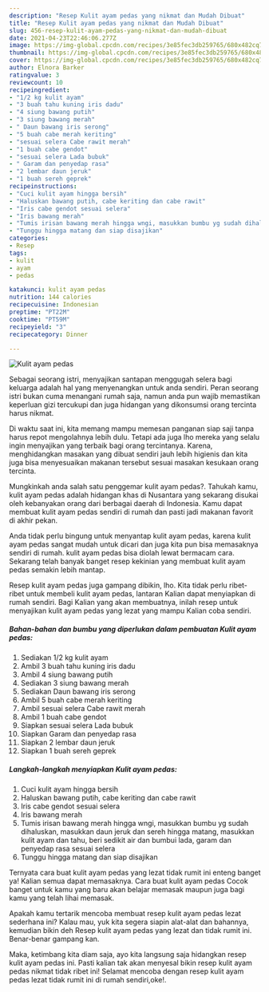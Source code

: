 ```yaml
---
description: "Resep Kulit ayam pedas yang nikmat dan Mudah Dibuat"
title: "Resep Kulit ayam pedas yang nikmat dan Mudah Dibuat"
slug: 456-resep-kulit-ayam-pedas-yang-nikmat-dan-mudah-dibuat
date: 2021-04-23T22:46:06.277Z
image: https://img-global.cpcdn.com/recipes/3e85fec3db259765/680x482cq70/kulit-ayam-pedas-foto-resep-utama.jpg
thumbnail: https://img-global.cpcdn.com/recipes/3e85fec3db259765/680x482cq70/kulit-ayam-pedas-foto-resep-utama.jpg
cover: https://img-global.cpcdn.com/recipes/3e85fec3db259765/680x482cq70/kulit-ayam-pedas-foto-resep-utama.jpg
author: Elnora Barker
ratingvalue: 3
reviewcount: 10
recipeingredient:
- "1/2 kg kulit ayam"
- "3 buah tahu kuning iris dadu"
- "4 siung bawang putih"
- "3 siung bawang merah"
- " Daun bawang iris serong"
- "5 buah cabe merah keriting"
- "sesuai selera Cabe rawit merah"
- "1 buah cabe gendot"
- "sesuai selera Lada bubuk"
- " Garam dan penyedap rasa"
- "2 lembar daun jeruk"
- "1 buah sereh geprek"
recipeinstructions:
- "Cuci kulit ayam hingga bersih"
- "Haluskan bawang putih, cabe keriting dan cabe rawit"
- "Iris cabe gendot sesuai selera"
- "Iris bawang merah"
- "Tumis irisan bawang merah hingga wngi, masukkan bumbu yg sudah dihaluskan, masukkan daun jeruk dan sereh hingga matang, masukkan kulit ayam dan tahu, beri sedikit air dan bumbui lada, garam dan penyedap rasa sesuai selera"
- "Tunggu hingga matang dan siap disajikan"
categories:
- Resep
tags:
- kulit
- ayam
- pedas

katakunci: kulit ayam pedas 
nutrition: 144 calories
recipecuisine: Indonesian
preptime: "PT22M"
cooktime: "PT59M"
recipeyield: "3"
recipecategory: Dinner

---
```



![Kulit ayam pedas](https://img-global.cpcdn.com/recipes/3e85fec3db259765/680x482cq70/kulit-ayam-pedas-foto-resep-utama.jpg)

Sebagai seorang istri, menyajikan santapan menggugah selera bagi keluarga adalah hal yang menyenangkan untuk anda sendiri. Peran seorang istri bukan cuma menangani rumah saja, namun anda pun wajib memastikan keperluan gizi tercukupi dan juga hidangan yang dikonsumsi orang tercinta harus nikmat.

Di waktu  saat ini, kita memang mampu memesan panganan siap saji tanpa harus repot mengolahnya lebih dulu. Tetapi ada juga lho mereka yang selalu ingin menyajikan yang terbaik bagi orang tercintanya. Karena, menghidangkan masakan yang dibuat sendiri jauh lebih higienis dan kita juga bisa menyesuaikan makanan tersebut sesuai masakan kesukaan orang tercinta. 



Mungkinkah anda salah satu penggemar kulit ayam pedas?. Tahukah kamu, kulit ayam pedas adalah hidangan khas di Nusantara yang sekarang disukai oleh kebanyakan orang dari berbagai daerah di Indonesia. Kamu dapat membuat kulit ayam pedas sendiri di rumah dan pasti jadi makanan favorit di akhir pekan.

Anda tidak perlu bingung untuk menyantap kulit ayam pedas, karena kulit ayam pedas sangat mudah untuk dicari dan juga kita pun bisa memasaknya sendiri di rumah. kulit ayam pedas bisa diolah lewat bermacam cara. Sekarang telah banyak banget resep kekinian yang membuat kulit ayam pedas semakin lebih mantap.

Resep kulit ayam pedas juga gampang dibikin, lho. Kita tidak perlu ribet-ribet untuk membeli kulit ayam pedas, lantaran Kalian dapat menyiapkan di rumah sendiri. Bagi Kalian yang akan membuatnya, inilah resep untuk menyajikan kulit ayam pedas yang lezat yang mampu Kalian coba sendiri.

<!--inarticleads1-->

##### Bahan-bahan dan bumbu yang diperlukan dalam pembuatan Kulit ayam pedas:

1. Sediakan 1/2 kg kulit ayam
1. Ambil 3 buah tahu kuning iris dadu
1. Ambil 4 siung bawang putih
1. Sediakan 3 siung bawang merah
1. Sediakan  Daun bawang iris serong
1. Ambil 5 buah cabe merah keriting
1. Ambil sesuai selera Cabe rawit merah
1. Ambil 1 buah cabe gendot
1. Siapkan sesuai selera Lada bubuk
1. Siapkan  Garam dan penyedap rasa
1. Siapkan 2 lembar daun jeruk
1. Siapkan 1 buah sereh geprek




<!--inarticleads2-->

##### Langkah-langkah menyiapkan Kulit ayam pedas:

1. Cuci kulit ayam hingga bersih
1. Haluskan bawang putih, cabe keriting dan cabe rawit
1. Iris cabe gendot sesuai selera
1. Iris bawang merah
1. Tumis irisan bawang merah hingga wngi, masukkan bumbu yg sudah dihaluskan, masukkan daun jeruk dan sereh hingga matang, masukkan kulit ayam dan tahu, beri sedikit air dan bumbui lada, garam dan penyedap rasa sesuai selera
1. Tunggu hingga matang dan siap disajikan




Ternyata cara buat kulit ayam pedas yang lezat tidak rumit ini enteng banget ya! Kalian semua dapat memasaknya. Cara buat kulit ayam pedas Cocok banget untuk kamu yang baru akan belajar memasak maupun juga bagi kamu yang telah lihai memasak.

Apakah kamu tertarik mencoba membuat resep kulit ayam pedas lezat sederhana ini? Kalau mau, yuk kita segera siapin alat-alat dan bahannya, kemudian bikin deh Resep kulit ayam pedas yang lezat dan tidak rumit ini. Benar-benar gampang kan. 

Maka, ketimbang kita diam saja, ayo kita langsung saja hidangkan resep kulit ayam pedas ini. Pasti kalian tak akan menyesal bikin resep kulit ayam pedas nikmat tidak ribet ini! Selamat mencoba dengan resep kulit ayam pedas lezat tidak rumit ini di rumah sendiri,oke!.

